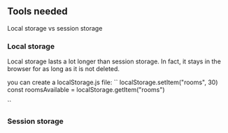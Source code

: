 ## Tools needed

Local storage vs session storage

### Local storage

Local storage lasts a lot longer than session storage. In fact, it stays in the
browser for as long as it is not deleted.

you can create a localStorage.js file:
``
localStorage.setItem("rooms", 30)
const roomsAvailable = localStorage.getItem("rooms")

``

### Session storage
